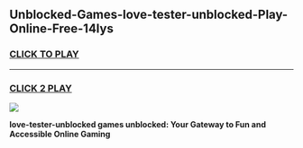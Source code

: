 
## Unblocked-Games-love-tester-unblocked-Play-Online-Free-14lys
<h3>
<a href="https://premium76.site?title=love-tester-unblocked&ref=26A">CLICK TO PLAY</a></h3>
<hr>

<h3>
<a href="https://premium76.site?title=love-tester-unblocked&ref=26A">CLICK 2 PLAY</a>
  
</h3>

<a href="https://premium76.site?title=love-tester-unblocked&ref=26A"><img src="https://clearcache.store/games.png"></a>


**love-tester-unblocked games unblocked: Your Gateway to Fun and Accessible Online Gaming**
